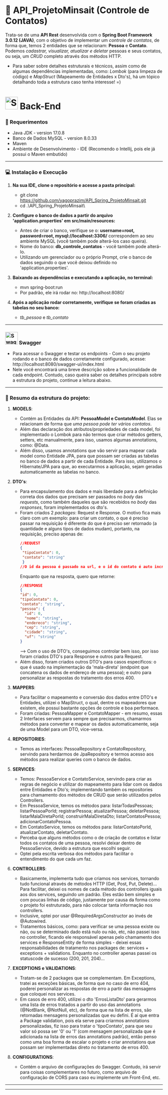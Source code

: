 # 🚀 API_ProjetoMinsait (Controle de Contatos)

Trata-se de uma **API Rest** desenvolvida com o **Spring Boot Framework 3.0.12 (JAVA)**, com o objetivo de implementar um _controle de contatos_, de forma que, temos 2 entidades que se relacionam: **Pessoa** e **Contato**. Podemos _cadastrar, visualizar, atualizar e deletar_ pessoas e seus contatos, ou seja, um _CRUD_ completo através dos métodos HTTP.
- Para saber sobre detalhes estruturais e técnicos, assim como de algumas dependências implementadas, como: _Lombok_ (para limpeza de código)  e _MapStruct_ (Mapeamento de Entidades x Dto's), há um tópico detalhando toda a estrutura caso tenha interesse! =)
    
# <img src="https://user-images.githubusercontent.com/25181517/183891303-41f257f8-6b3d-487c-aa56-c497b880d0fb.png" width="40" height="40" alt="Spring Boot"> Back-End 
### :pushpin: Requerimentos
- Java JDK - version 17.0.8
- Banco de Dados MySQL - version 8.0.33
- Maven
- Ambiente de Desenvolvimento - IDE (Recomendo o Intellij, pois ele já possui o Maven embutido)
------------------------------------------------------------------------------------------------------
### :computer: Instalação e Execução
1. **Na sua IDE, clone o repositório e acesse a pasta principal:**
   - git clone https://github.com/yagoprazim/API_Spring_ProjetoMinsait.git
   - cd .\API_Spring_ProjetoMinsait\

2. **Configure o banco de dados a partir do arquivo **'application.properties'** em src/main/resources:**
   - Antes de criar o banco, verifique se o: **username=root, password=root, mysql://localhost:3306/** correspondem ao seu ambiente MySQL (você também pode alterá-los caso queira).
   - Nome do banco: **db_controle_contatos** - você também pode alterá-lo.
   - Utilizando um gerenciador ou o próprio Prompt, crie o banco de dados seguindo o que você deixou definido no 'application.properties'.

3. **Baixando as dependências e executando a aplicação, no terminal:**
   - mvn spring-boot:run
   - Por padrão, ele irá rodar no: http://localhost:8080/
     
4. **Após a aplicação rodar corretamente, verifique se foram criadas as tabelas no seu banco:**
   - _tb_pessoa_ e _tb_contato_

------------------------------------------------------------------------------------------------------
### <img src="https://user-images.githubusercontent.com/25181517/186711335-a3729606-5a78-4496-9a36-06efcc74f800.png" width="40" height="40" alt="Swagger"> Swagger 
- Para acessar o Swagger e testar os endpoints - Com o seu projeto rodando e o banco de dados corretamente configurado, acesse: http://localhost:8080/swagger-ui/index.html
- Nele você encontrará uma breve descrição sobre a funcionalidade de cada endpoint. Contudo, caso queira saber os detalhes principais sobre a estrutura do projeto, continue a leitura abaixo.
------------------------------------------------------------------------------------------------------
### :open_file_folder: Resumo da estrutura do projeto:
1. __MODELS__:
   - Contém as Entidades da API: **PessoaModel e ContatoModel**. Elas se relacionam de forma que _uma pessoa pode ter vários contatos_.
   - Além das declaração dos atributos/propriedades de cada model, foi implementado o Lombok para não termos que criar métodos getters, setters, etc manualmente, para isso, usamos algumas annotations, como: @Data.
   - Além disso, usamos annotations que vão servir para mapear cada model como Entidade JPA, para que possam ser criadas as tabelas no banco de dados a partir de cada Entidade. Para isso, utilizamos o Hibernate/JPA para que, ao executarmos a aplicação, sejam geradas automaticamente as tabelas no banco.

2. __DTO's__:
   - Para encapsulamento dos dados e mais liberdade para a definição correta dos dados que precisam ser passados no _body_ das _requests_, como também daqueles que são recebidos no _body_ das _responses_, foram implementados os dto's.
   - Foram criados 2 _packages_: Request e Response. O motivo fica mais claro com um exemplo: para criar um contato, o que é preciso passar na requisição é diferente do que é preciso ser retornado (a quantidade e alguns tipos de dados mudam), portanto,
     na requisição, preciso apenas de:
     ```json
     //REQUEST
     {
      "tipoContato": 0,
      "contato": "string"
      }
     //O id da pessoa é passado na url, e o id do contato é auto incremental
     ```
     Enquanto que na resposta, quero que retorne:
      ```json
     //RESPONSE
     {
      "id": 0,
      "tipoContato": 0,
      "contato": "string",
      "pessoa": {
        "id": 0,
        "nome": "string",
        "endereco": "string",
        "cep": "string",
        "cidade": "string",
        "uf": "string"
      }
     ```
     --> Com o uso de DTO's, conseguimos controlar bem isso, por isso foram criados DTO's para Response e outros para Request.
   - Além disso, foram criados outros DTO's para casos específicos: o que é usado na implementação da 'mala-direta' (endpoint que concatena os dados de endereço de uma pessoa); e outro para personalizar as respostas do tratamento dos erros 400.

  3. __MAPPERS__:
     - Para facilitar o mapeamento e conversão dos dados entre DTO's e Entidades, utilizei o MapStruct, o qual, dentre os mapeadores que existem, ele possui bastante opções de controle e boa performace. 
     - Foram criadas: PessoaMapper e ContatoMapper - em resumo, essas 2 Interfaces servem para sempre que precisarmos, chamarmos métodos para converter e mapear os dados automaticamente, seja de uma Model para um DTO, vice-versa.

  4. __REPOSITORIES__:
     - Temos as interfaces: PessoaRepository e ContatoRepository, servindo para herdarmos de JpaRepository e termos acesso aos métodos para realizar queries com o banco de dados.

  5. __SERVICES__:
     - Temos: PessoaService e ContatoService, servindo para criar as regras de negócio e utilizar do mapeamento para lidar com os dados entre Entidades e Dto's; implementando também os repositories para chamamento dos métodos de CRUD que serão utilizados pelos Controllers.
     - Em PessoaService, temos os métodos para: listarTodasPessoas; listarPessoaPorId; registrarPessoa; atualizarPessoa; deletarPessoa; listarMalaDiretaPorId; construirMalaDiretaDto; listarContatosPessoa; adicionarContatoPessoa.
     - Em ContatoService, temos os métodos para: listarContatoPorId, atualizarContato, deletarContato.
     - Perceba que alguns métodos como o de criação de contatos e listar todos os contatos de uma pessoa, resolvi deixar dentro de PessoaService, devido a estrutura que escolhi seguir.
     - Optei pela escrita verbosa dos métodos para facilitar o entendimento do que cada um faz.
  
  6. __CONTROLLERS__:
     - Basicamente, implementa tudo que criamos nos services, tornando tudo funcional através de métodos HTTP (Get, Post, Put, Delete)... Para facilitar, deixei os nomes de cada método dos controllers iguais aos dos services, seguindo um padrão. Eles estão bem simples e com poucas linhas de código, justamente por causa da forma como o projeto foi estruturado, para não colocar tanta informação nos controllers.
     - Inclusive, optei por usar @RequiredArgsConstructor ao invés de @Autowired.
     - Tratamentos básicos, como: para verificar se uma pessoa existe ou não, ou se determinado dado está nulo ou não, etc, não passei isso no controller, ficando ele responsável apenas pelo chamamento dos services e ResponseEntity de forma simples - deixei essas responsabilidades de tratamento nos packages de: services + exceptions + validations. Enquanto no controller apenas passei os statuscode de sucesso (200, 201, 204)...
  
  7. __EXCEPTIONS e VALIDATIONS__:
     - Tratam-se de 2 packages que se complementam. Em Exceptions, tratei as exceções básicas, de forma que no caso de erro 404, poderei personalizar as respostas de erro a partir das mensagens que coloquei nos services.
     - Em casos de erro 400, utilizei o dto 'ErrosListaDto' para gerarmos uma lista de erros tratados a partir do uso das annotations (@NotBlank, @NotNull, etc), de forma que na lista de erros, são retornadas mensagens personalizadas que eu defini. É aí que entra a Package validation, pois ela serve para criarmos annotations personalizadas, fiz isso para tratar o 'tipoContato', para que seu valor só possa ser '0' ou '1' (com mensagem personalizada que é adicionada na lista de erros das annotations padrão), então penso como uma boa forma de escalar o projeto e criar annotations que possam ser implementadas direto no tratamento de erros 400.

  8. __CONFIGURATIONS__:
     - Contém o arquivo de configurações do Swagger. Contudo, irá servir para coisas complementares no futuro, como arquivo de configuração de CORS para caso eu implemente um Front-End, etc.
------------------------------------------------------------------------------------------------------
------------------------------------------------------------------------------------------------------






